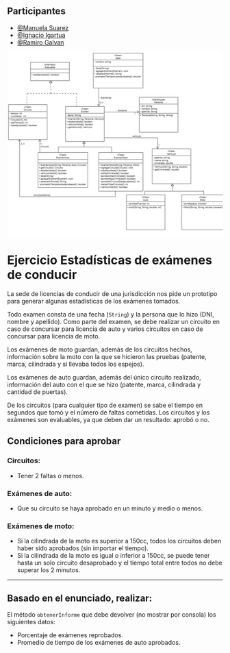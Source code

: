 ## Participantes

- [@Manuela Suarez](https://github.com/ManuelaSuarez)
- [@Ignacio Igartua](https://github.com/NachoIgartua2)
- [@Ramiro Galvan](https://github.com/ramigalvan)

![diagrama uml](uml/ejercicio7-uml.png)
# Ejercicio Estadísticas de exámenes de conducir

La sede de licencias de conducir de una jurisdicción nos pide un prototipo para generar algunas estadísticas de los exámenes tomados.

Todo examen consta de una fecha (`String`) y la persona que lo hizo (DNI, nombre y apellido). Como parte del examen, se debe realizar un circuito en caso de concursar para licencia de auto y varios circuitos en caso de concursar para licencia de moto.

Los exámenes de moto guardan, además de los circuitos hechos, información sobre la moto con la que se hicieron las pruebas (patente, marca, cilindrada y si llevaba todos los espejos).

Los exámenes de auto guardan, además del único circuito realizado, información del auto con el que se hizo (patente, marca, cilindrada y cantidad de puertas).

De los circuitos (para cualquier tipo de examen) se sabe el tiempo en segundos que tomó y el número de faltas cometidas. Los circuitos y los exámenes son evaluables, ya que deben dar un resultado: aprobó o no.

## Condiciones para aprobar

### Circuitos:
- Tener 2 faltas o menos.

### Exámenes de auto:
- Que su circuito se haya aprobado en un minuto y medio o menos.

### Exámenes de moto:
- Si la cilindrada de la moto es superior a 150cc, todos los circuitos deben haber sido aprobados (sin importar el tiempo).
- Si la cilindrada de la moto es igual o inferior a 150cc, se puede tener hasta un solo circuito desaprobado y el tiempo total entre todos no debe superar los 2 minutos.

---

## Basado en el enunciado, realizar:
El método `obtenerInforme` que debe devolver (no mostrar por consola) los siguientes datos:
- Porcentaje de exámenes reprobados.
- Promedio de tiempo de los exámenes de auto aprobados.
